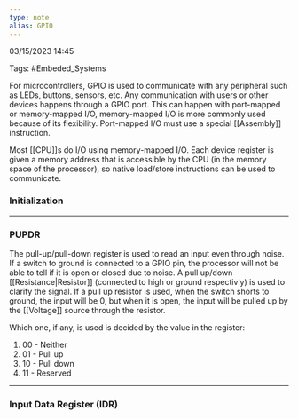 ```yaml
---
type: note
alias: GPIO
---
```

03/15/2023 14:45

Tags: #Embeded_Systems 

For microcontrollers, GPIO is used to communicate with any peripheral such as LEDs, buttons, sensors, etc. Any communication with users or other devices happens through a GPIO port. This can happen with port-mapped or memory-mapped I/O, memory-mapped I/O is more commonly used because of its flexibility. Port-mapped I/O must use a special [[Assembly]] instruction.

Most [[CPU]]s do I/O using memory-mapped I/O. Each device register is given a memory address that is accessible by the CPU (in the memory space of the processor), so native load/store instructions can be used to communicate.


### Initialization



---
### PUPDR
The pull-up/pull-down register is used to read an input even through noise. If a switch to ground is connected to a GPIO pin, the processor will not be able to tell if it is open or closed due to noise. A pull up/down [[Resistance|Resistor]] (connected to high or ground respectivly) is used to clarify the signal. If a pull up resistor is used, when the switch shorts to ground, the input will be 0, but when it is open, the input will be pulled up by the [[Voltage]] source through the resistor.

Which one, if any, is used is decided by the value in the register:
1. 00 - Neither
2. 01 - Pull up
3. 10 - Pull down
4. 11 - Reserved

---

### Input Data Register (IDR)
